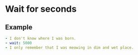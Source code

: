 Wait for seconds
================================================================================

Example
--------------------------------------------------------------------------------

```yaml
- I don't know where I was born.
- wait: 5000
- I only remember that I was meowing in dim and wet place.
```
